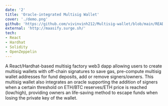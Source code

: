 ```yaml
---
date: '2'
title: 'Oracle-integrated Multisig Wallet'
cover: './demo.png'
github: 'https://github.com/vivinvinh212/Multisig-wallet/blob/main/README.md'
external: 'http://maasify.surge.sh/'
tech:
- React
- Hardhat
- Solidity
- OpenZeppelin
---
```


A React/Hardhat-based multisig factory web3 dapp allowing users to create multisig wallets with off-chain signatures to save gas, pre-compute multisig wallet addresses for fund deposits, add or remove signers/owners. This multisig wallet also integrates an oracle supporting the addition of signers when a certain threshold on ETH/BTC reserves/ETH price is reached (low/high), providing owners an life-saving method to escape funds when losing the private key of the wallet.